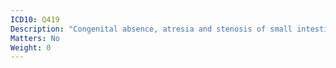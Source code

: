 ```yaml
---
ICD10: Q419
Description: "Congenital absence, atresia and stenosis of small intestine, part unspecified"
Matters: No
Weight: 0
---
```

